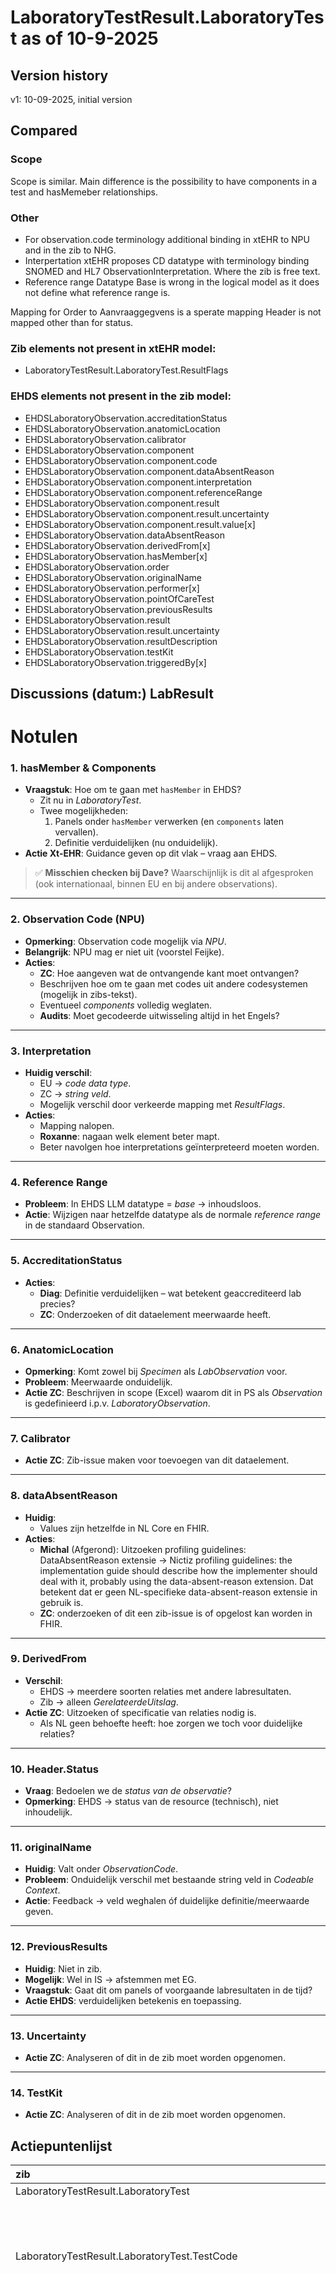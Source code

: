 # LaboratoryTestResult.LaboratoryTest as of 10-9-2025

## Version history

v1: 10-09-2025, initial version

## Compared
### Scope
Scope is similar. Main difference is the possibility to have components in a test and hasMemeber relationships. 

### Other
- For observation.code terminology additional binding in xtEHR to NPU and in the zib to NHG.
- Interpertation  xtEHR proposes CD datatype with terminology binding SNOMED and  HL7 ObservationInterpretation. Where the zib is free text. 
- Reference range Datatype Base is wrong in the logical model as it does not define what reference range is.  
 
Mapping for Order to Aanvraaggegvens is a sperate mapping
Header is not mapped other than for status. 

### Zib elements not present in xtEHR model:
- LaboratoryTestResult.LaboratoryTest.ResultFlags

### EHDS elements not present in the zib model:

- EHDSLaboratoryObservation.accreditationStatus
- EHDSLaboratoryObservation.anatomicLocation  
- EHDSLaboratoryObservation.calibrator
- EHDSLaboratoryObservation.component
- EHDSLaboratoryObservation.component.code
- EHDSLaboratoryObservation.component.dataAbsentReason
- EHDSLaboratoryObservation.component.interpretation
- EHDSLaboratoryObservation.component.referenceRange
- EHDSLaboratoryObservation.component.result
- EHDSLaboratoryObservation.component.result.uncertainty
- EHDSLaboratoryObservation.component.result.value[x]
- EHDSLaboratoryObservation.dataAbsentReason
- EHDSLaboratoryObservation.derivedFrom[x]
- EHDSLaboratoryObservation.hasMember[x]
- EHDSLaboratoryObservation.order
- EHDSLaboratoryObservation.originalName
- EHDSLaboratoryObservation.performer[x]
- EHDSLaboratoryObservation.pointOfCareTest
- EHDSLaboratoryObservation.previousResults
- EHDSLaboratoryObservation.result
- EHDSLaboratoryObservation.result.uncertainty
- EHDSLaboratoryObservation.resultDescription
- EHDSLaboratoryObservation.testKit
- EHDSLaboratoryObservation.triggeredBy[x]

## Discussions (datum:) LabResult
# Notulen  

### 1. hasMember & Components
- **Vraagstuk**: Hoe om te gaan met `hasMember` in EHDS?  
  - Zit nu in *LaboratoryTest*.  
  - Twee mogelijkheden:
    1. Panels onder `hasMember` verwerken (en `components` laten vervallen).  
    2. Definitie verduidelijken (nu onduidelijk).  
- **Actie Xt-EHR**: Guidance geven op dit vlak – vraag aan EHDS.

> ✅ **Misschien checken bij Dave?** Waarschijnlijk is dit al afgesproken (ook internationaal, binnen EU en bij andere observations).

---

### 2. Observation Code (NPU)
- **Opmerking**: Observation code mogelijk via *NPU*.  
- **Belangrijk**: NPU mag er niet uit (voorstel Feijke).  
- **Acties**:
  - **ZC**: Hoe aangeven wat de ontvangende kant moet ontvangen?  
  - Beschrijven hoe om te gaan met codes uit andere codesystemen (mogelijk in zibs-tekst).  
  - Eventueel *components* volledig weglaten.  
  - **Audits**: Moet gecodeerde uitwisseling altijd in het Engels?

---

### 3. Interpretation
- **Huidig verschil**:  
  - EU → *code data type*.  
  - ZC → *string veld*.  
  - Mogelijk verschil door verkeerde mapping met *ResultFlags*.  
- **Acties**:  
  - Mapping nalopen.  
  - **Roxanne**: nagaan welk element beter mapt.  
  - Beter navolgen hoe interpretations geïnterpreteerd moeten worden.

---

### 4. Reference Range
- **Probleem**: In EHDS LLM datatype = *base* → inhoudsloos.  
- **Actie**: Wijzigen naar hetzelfde datatype als de normale *reference range* in de standaard Observation.

---

### 5. AccreditationStatus
- **Acties**:  
  - **Diag**: Definitie verduidelijken – wat betekent geaccrediteerd lab precies?  
  - **ZC**: Onderzoeken of dit dataelement meerwaarde heeft.

---

### 6. AnatomicLocation
- **Opmerking**: Komt zowel bij *Specimen* als *LabObservation* voor.  
- **Probleem**: Meerwaarde onduidelijk.  
- **Actie ZC**: Beschrijven in scope (Excel) waarom dit in PS als *Observation* is gedefinieerd i.p.v. *LaboratoryObservation*.

---

### 7. Calibrator
- **Actie ZC**: Zib-issue maken voor toevoegen van dit dataelement.

---

### 8. dataAbsentReason
- **Huidig**:  
  - Values zijn hetzelfde in NL Core en FHIR.  
- **Acties**:  
  - **Michal** (Afgerond): Uitzoeken profiling guidelines: 
  DataAbsentReason extensie -> Nictiz profiling guidelines: the implementation guide should describe how the implementer should deal with it, probably using the data-absent-reason extension. Dat betekent dat er geen NL-specifieke data-absent-reason extensie in gebruik is.
  - **ZC**: onderzoeken of dit een zib-issue is of opgelost kan worden in FHIR.

---

### 9. DerivedFrom
- **Verschil**:  
  - EHDS → meerdere soorten relaties met andere labresultaten.  
  - Zib → alleen *GerelateerdeUitslag*.  
- **Actie ZC**: Uitzoeken of specificatie van relaties nodig is.  
  - Als NL geen behoefte heeft: hoe zorgen we toch voor duidelijke relaties?

---

### 10. Header.Status
- **Vraag**: Bedoelen we de *status van de observatie*?  
- **Opmerking**: EHDS → status van de resource (technisch), niet inhoudelijk.

---

### 11. originalName
- **Huidig**: Valt onder *ObservationCode*.  
- **Probleem**: Onduidelijk verschil met bestaande string veld in *Codeable Context*.  
- **Actie**: Feedback → veld weghalen óf duidelijke definitie/meerwaarde geven.

---

### 12. PreviousResults
- **Huidig**: Niet in zib.  
- **Mogelijk**: Wel in IS → afstemmen met EG.  
- **Vraagstuk**: Gaat dit om panels of voorgaande labresultaten in de tijd?  
- **Actie EHDS**: verduidelijken betekenis en toepassing.

---

### 13. Uncertainty
- **Actie ZC**: Analyseren of dit in de zib moet worden opgenomen.

---

### 14. TestKit
- **Actie ZC**: Analyseren of dit in de zib moet worden opgenomen.


## Actiepuntenlijst

| zib                                                               | xtehr                                                  | type_zib   | type_xtehr                | card._zib   | card._xtehr   |
|:------------------------------------------------------------------|:-------------------------------------------------------|:-----------|:--------------------------|:------------|:--------------|
| LaboratoryTestResult.LaboratoryTest                               | EHDSLaboratoryObservation                              |            |                           | 0..*        | 0..*          |
|                                                                   | EHDSLaboratoryObservation.accreditationStatus          |            | boolean                   |             | 0..1          |
|                                                                   | EHDSLaboratoryObservation.anatomicLocation             |            | EHDSBodyStructure         |             | 0..1          |
|                                                                   | EHDSLaboratoryObservation.calibrator                   |            | Identifier                |             | 0..1          |
| LaboratoryTestResult.LaboratoryTest.TestCode                      | EHDSLaboratoryObservation.code                         | CD         | CodeableConcept           | 1           | 1..1          |
|                                                                   | EHDSLaboratoryObservation.component                    |            | Base                      |             | 0..*          |
|                                                                   | EHDSLaboratoryObservation.component.code               |            | CodeableConcept           |             | 1..1          |
|                                                                   | EHDSLaboratoryObservation.component.dataAbsentReason   |            | CodeableConcept           |             | 0..1          |
|                                                                   | EHDSLaboratoryObservation.component.interpretation     |            | CodeableConcept           |             | 0..*          |
|                                                                   | EHDSLaboratoryObservation.component.referenceRange     |            | Base                      |             | 0..*          |
|                                                                   | EHDSLaboratoryObservation.component.result             |            | Base                      |             | 0..1          |
|                                                                   | EHDSLaboratoryObservation.component.result.uncertainty |            | Base                      |             | 0..1          |
|                                                                   | EHDSLaboratoryObservation.component.result.value[x]    |            | string                    |             | 1..1          |
|                                                                   | EHDSLaboratoryObservation.dataAbsentReason             |            | CodeableConcept           |             | 0..1          |
|                                                                   | EHDSLaboratoryObservation.derivedFrom[x]               |            | EHDSObservation           |             | 0..*          |
|                                                                   | EHDSLaboratoryObservation.hasMember[x]                 |            | EHDSLaboratoryObservation |             | 0..*          |
|                                                                   | EHDSLaboratoryObservation.header                       |            | Base                      |             | 1..1          |
|                                                                   | EHDSLaboratoryObservation.header.authorship            |            | Base                      |             | 1..*          |
|                                                                   | EHDSLaboratoryObservation.header.authorship.author[x]  |            | EHDSHealthProfessional    |             | 1..1          |
|                                                                   | EHDSLaboratoryObservation.header.authorship.datetime   |            | dateTime                  |             | 1..1          |
|                                                                   | EHDSLaboratoryObservation.header.directSubject[x]      |            | EHDSPatient               |             | 0..1          |
|                                                                   | EHDSLaboratoryObservation.header.identifier            |            | Identifier                |             | 0..*          |
|                                                                   | EHDSLaboratoryObservation.header.language              |            | CodeableConcept           |             | 0..1          |
|                                                                   | EHDSLaboratoryObservation.header.lastUpdate            |            | dateTime                  |             | 0..1          |
| LaboratoryTestResult.LaboratoryTest.TestResultStatus              | EHDSLaboratoryObservation.header.status                | CD         | CodeableConcept           | 0..1        | 1..1          |
|                                                                   | EHDSLaboratoryObservation.header.statusReason[x]       |            | CodeableConcept           |             | 0..1          |
|                                                                   | EHDSLaboratoryObservation.header.subject               |            | EHDSPatient               |             | 1..1          |
|                                                                   | EHDSLaboratoryObservation.header.version               |            | string                    |             | 0..1          |
| LaboratoryTestResult.LaboratoryTest.ResultInterpretation          | EHDSLaboratoryObservation.interpretation               | ST         | CodeableConcept           | 0..1        | 0..*          |
| LaboratoryTestResult.LaboratoryTest.TestMethod                    | EHDSLaboratoryObservation.method                       | CD         | CodeableConcept           | 0..1        | 0..1          |
| LaboratoryTestResult.LaboratoryTest.TestDateTime                  | EHDSLaboratoryObservation.observationDate[x]           | TS         | dateTime                  | 0..1        | 1..1          |
|                                                                   | EHDSLaboratoryObservation.order                        |            | EHDSServiceRequest        |             | 0..1          |
|                                                                   | EHDSLaboratoryObservation.originalName                 |            | string                    |             | 0..1          |
| LaboratoryTestResult.LaboratoryTest.Performer::HealthcareProvider | EHDSLaboratoryObservation.performer[x]                 |            | EHDSHealthProfessional    |             | 0..1          |
|                                                                   | EHDSLaboratoryObservation.pointOfCareTest              |            | boolean                   |             | 0..1          |
|                                                                   | EHDSLaboratoryObservation.presentedForm                |            | EHDSAttachment            |             | 0..*          |
|                                                                   | EHDSLaboratoryObservation.previousResults              |            | EHDSLaboratoryObservation |             | 0..*          |
| LaboratoryTestResult.LaboratoryTest.ReferenceRangeUpperLimit      | EHDSLaboratoryObservation.referenceRange               | ANY        | Base                      | 0..1        | 0..*          |
|                                                                   | EHDSLaboratoryObservation.result                       |            | Base                      |             | 0..1          |
|                                                                   | EHDSLaboratoryObservation.result.uncertainty           |            | Base                      |             | 0..1          |
| LaboratoryTestResult.LaboratoryTest.TestResult                    | EHDSLaboratoryObservation.result.value[x]              | ANY        | string                    | 0..1        | 1..1          |
|                                                                   | EHDSLaboratoryObservation.resultDescription            |            | string                    |             | 0..1          |
|                                                                   | EHDSLaboratoryObservation.testKit                      |            | EHDSDevice                |             | 0..1          |
|                                                                   | EHDSLaboratoryObservation.triggeredBy[x]               |            | EHDSLaboratoryObservation |             | 0..*          |
| LaboratoryTestResult.LaboratoryTest.ReferenceRangeLowerLimit      |                                                        | ANY        |                           | 0..1        |               |
| LaboratoryTestResult.LaboratoryTest.ResultFlags                   |                                                        | CD         |                           | 0..1        |               |



## EHDSLaboratoryObservation

### Table

| attribute | value |
|---|---|
| xtehr | EHDSLaboratoryObservation |
| zib | LaboratoryTestResult.LaboratoryTest |
| alias_zib | NL: LaboratoriumTest |
| card._xtehr | 0..* |
| card._zib | 0..* |
| definition_xtehr | EHDS refined base model for Observation performed by laboratory |
| definition_zib | Container of the LaboratoryTest concept. This container contains all data elements of the LaboratoryTest concept. |
| id_xtehr | EHDSLaboratoryObservation |
| id_zib | NL-CM:13.1.3 |
| name_zib | LaboratoryTest |
| path_xtehr | EHDSLaboratoryObservation |
| path_zib | LaboratoryTestResult.LaboratoryTest |
| short_xtehr | Laboratory observation model |
| stereotype_zib | container |

### Comments



## EHDSLaboratoryObservation.accreditationStatus

### Table

| attribute | value |
|---|---|
| xtehr | EHDSLaboratoryObservation.accreditationStatus |
| zib |  |
| card._xtehr | 0..1 |
| definition_xtehr | Accreditation status of the laboratory for the observation. |
| id_xtehr | EHDSLaboratoryObservation.accreditationStatus |
| path_xtehr | EHDSLaboratoryObservation.accreditationStatus |
| short_xtehr | Accreditation status of the laboratory for the observation. |
| type_xtehr | boolean |

### Comments



## EHDSLaboratoryObservation.anatomicLocation

### Table

| attribute | value |
|---|---|
| xtehr | EHDSLaboratoryObservation.anatomicLocation |
| zib |  |
| card._xtehr | 0..1 |
| definition_xtehr | Anatomic location and laterality where the observation was performed. |
| id_xtehr | EHDSLaboratoryObservation.anatomicLocation |
| path_xtehr | EHDSLaboratoryObservation.anatomicLocation |
| short_xtehr | Anatomic location and laterality where the observation was performed. |
| type_xtehr | EHDSBodyStructure |

### Comments



## EHDSLaboratoryObservation.calibrator

### Table

| attribute | value |
|---|---|
| xtehr | EHDSLaboratoryObservation.calibrator |
| zib |  |
| card._xtehr | 0..1 |
| definition_xtehr | Information about which end-user calibrator the laboratory used for the measurement to indicate the metrological traceability chain.� |
| id_xtehr | EHDSLaboratoryObservation.calibrator |
| path_xtehr | EHDSLaboratoryObservation.calibrator |
| short_xtehr | Information about which end-user calibrator the laboratory used for the measurement to indicate the metrological traceability chain.� |
| type_xtehr | Identifier |

### Comments



## EHDSLaboratoryObservation.code

### Table

| attribute | value |
|---|---|
| xtehr | EHDSLaboratoryObservation.code |
| zib | LaboratoryTestResult.LaboratoryTest.TestCode |
| alias_zib | NL: TestCode |
| binding_xtehr | {'strength': 'preferred', 'description': 'LOINC, NPU'} |
| card._xtehr | 1..1 |
| card._zib | 1 |
| definition_xtehr | Code representing the observation using the agreed code systems. |
| definition_zib | The name and code of the executed test. |
| id_xtehr | EHDSLaboratoryObservation.code |
| id_zib | NL-CM:13.1.8 |
| name_zib | TestCode |
| path_xtehr | EHDSLaboratoryObservation.code |
| path_zib | LaboratoryTestResult.LaboratoryTest.TestCode |
| short_xtehr | Observation code |
| stereotype_zib | data |
| type_xtehr | CodeableConcept |
| type_zib | CD |

### Comments
- Scope and cardinality match, terminology additional binding to NPU and in the zib to NHG.



## EHDSLaboratoryObservation.component

### Table

| attribute | value |
|---|---|
| xtehr | EHDSLaboratoryObservation.component |
| zib |  |
| card._xtehr | 0..* |
| definition_xtehr | Component in case the observation consists of multiple sub-observations (e.g. blood pressure). |
| id_xtehr | EHDSLaboratoryObservation.component |
| path_xtehr | EHDSLaboratoryObservation.component |
| short_xtehr | Component in case the observation consists of multiple sub-observations (e.g. blood pressure). |
| type_xtehr | Base |

### Comments



## EHDSLaboratoryObservation.component.code

### Table

| attribute | value |
|---|---|
| xtehr | EHDSLaboratoryObservation.component.code |
| zib |  |
| binding_xtehr | {'strength': 'preferred', 'description': 'LOINC, NPU, SNOMED CT'} |
| card._xtehr | 1..1 |
| definition_xtehr | Code representing the observation using the agreed code systems. |
| id_xtehr | EHDSLaboratoryObservation.component.code |
| path_xtehr | EHDSLaboratoryObservation.component.code |
| short_xtehr | Code representing the observation using the agreed code systems. |
| type_xtehr | CodeableConcept |

### Comments



## EHDSLaboratoryObservation.component.dataAbsentReason

### Table

| attribute | value |
|---|---|
| xtehr | EHDSLaboratoryObservation.component.dataAbsentReason |
| zib |  |
| binding_xtehr | {'strength': 'preferred', 'description': 'HL7 Data absent reason'} |
| card._xtehr | 0..1 |
| definition_xtehr | Provides a reason why the expected value in the element Observation.value[x] is missing. |
| id_xtehr | EHDSLaboratoryObservation.component.dataAbsentReason |
| path_xtehr | EHDSLaboratoryObservation.component.dataAbsentReason |
| short_xtehr | Provides a reason why the expected value in the element Observation.value[x] is missing. |
| type_xtehr | CodeableConcept |

### Comments



## EHDSLaboratoryObservation.component.interpretation

### Table

| attribute | value |
|---|---|
| xtehr | EHDSLaboratoryObservation.component.interpretation |
| zib |  |
| binding_xtehr | {'strength': 'preferred', 'description': 'SNOMED CT, HL7 ObservationInterpretation'} |
| card._xtehr | 0..* |
| definition_xtehr | Information about reference intervals and result interpretation. |
| id_xtehr | EHDSLaboratoryObservation.component.interpretation |
| path_xtehr | EHDSLaboratoryObservation.component.interpretation |
| short_xtehr | Information about reference intervals and result interpretation. |
| type_xtehr | CodeableConcept |

### Comments



## EHDSLaboratoryObservation.component.referenceRange

### Table

| attribute | value |
|---|---|
| xtehr | EHDSLaboratoryObservation.component.referenceRange |
| zib |  |
| card._xtehr | 0..* |
| definition_xtehr | Reference range, multiple reference ranges of different types culd by provided. Provides guide for interpretation of result. |
| id_xtehr | EHDSLaboratoryObservation.component.referenceRange |
| path_xtehr | EHDSLaboratoryObservation.component.referenceRange |
| short_xtehr | Reference range, multiple reference ranges of different types culd by provided. Provides guide for interpretation of result. |
| type_xtehr | Base |

### Comments



## EHDSLaboratoryObservation.component.result

### Table

| attribute | value |
|---|---|
| xtehr | EHDSLaboratoryObservation.component.result |
| zib |  |
| card._xtehr | 0..1 |
| definition_xtehr | Result of the observation including text, numeric and coded results of the measurement and measurement uncertainty. Content of the observation result will vary according to the type of the observation. |
| id_xtehr | EHDSLaboratoryObservation.component.result |
| path_xtehr | EHDSLaboratoryObservation.component.result |
| short_xtehr | Result of the observation including text, numeric and coded results of the measurement and measurement uncertainty. Content of the observation result will vary according to the type of the observation. |
| type_xtehr | Base |

### Comments



## EHDSLaboratoryObservation.component.result.uncertainty

### Table

| attribute | value |
|---|---|
| xtehr | EHDSLaboratoryObservation.component.result.uncertainty |
| zib |  |
| card._xtehr | 0..1 |
| definition_xtehr | Measurement uncertainty type and interval if needed. |
| id_xtehr | EHDSLaboratoryObservation.component.result.uncertainty |
| path_xtehr | EHDSLaboratoryObservation.component.result.uncertainty |
| short_xtehr | Measurement uncertainty type and interval if needed. |
| type_xtehr | Base |

### Comments



## EHDSLaboratoryObservation.component.result.value[x]

### Table

| attribute | value |
|---|---|
| xtehr | EHDSLaboratoryObservation.component.result.value[x] |
| zib |  |
| card._xtehr | 1..1 |
| definition_xtehr | Observation result value according to the type of observation |
| id_xtehr | EHDSLaboratoryObservation.component.result.value[x] |
| path_xtehr | EHDSLaboratoryObservation.component.result.value[x] |
| short_xtehr | Observation result value according to the type of observation |
| type_xtehr | string |

### Comments



## EHDSLaboratoryObservation.dataAbsentReason

### Table

| attribute | value |
|---|---|
| xtehr | EHDSLaboratoryObservation.dataAbsentReason |
| zib |  |
| binding_xtehr | {'strength': 'preferred', 'description': 'HL7 Data absent reason'} |
| card._xtehr | 0..1 |
| definition_xtehr | Provides a reason why the expected value in the element Observation.value[x] is missing. |
| id_xtehr | EHDSLaboratoryObservation.dataAbsentReason |
| path_xtehr | EHDSLaboratoryObservation.dataAbsentReason |
| short_xtehr | Provides a reason why the expected value in the element Observation.value[x] is missing. |
| type_xtehr | CodeableConcept |

### Comments



## EHDSLaboratoryObservation.derivedFrom[x]

### Table

| attribute | value |
|---|---|
| xtehr | EHDSLaboratoryObservation.derivedFrom[x] |
| zib |  |
| card._xtehr | 0..* |
| definition_xtehr | Reference to the related resource from which the observation has been made. For example, a calculated anion gap or a fetal measurement based on an ultrasound image. |
| id_xtehr | EHDSLaboratoryObservation.derivedFrom[x] |
| path_xtehr | EHDSLaboratoryObservation.derivedFrom[x] |
| short_xtehr | Reference to the related resource from which the observation has been made. For example, a calculated anion gap or a fetal measurement based on an ultrasound image. |
| type_xtehr | EHDSObservation |

### Comments



## EHDSLaboratoryObservation.hasMember[x]

### Table

| attribute | value |
|---|---|
| xtehr | EHDSLaboratoryObservation.hasMember[x] |
| zib |  |
| card._xtehr | 0..* |
| definition_xtehr | This observation is a group observation (e.g. a battery, a panel of tests, a set of vital sign measurements) that includes the target as a member of the group. |
| id_xtehr | EHDSLaboratoryObservation.hasMember[x] |
| path_xtehr | EHDSLaboratoryObservation.hasMember[x] |
| short_xtehr | This observation is a group observation (e.g. a battery, a panel of tests, a set of vital sign measurements) that includes the target as a member of the group. |
| type_xtehr | EHDSLaboratoryObservation |

### Comments



## EHDSLaboratoryObservation.header

### Table

| attribute | value |
|---|---|
| xtehr | EHDSLaboratoryObservation.header |
| zib |  |
| card._xtehr | 1..1 |
| definition_xtehr | Common header for all patient-related data |
| id_xtehr | EHDSLaboratoryObservation.header |
| path_xtehr | EHDSLaboratoryObservation.header |
| short_xtehr | Common header for all patient-related data |
| type_xtehr | Base |

### Comments



## EHDSLaboratoryObservation.header.authorship

### Table

| attribute | value |
|---|---|
| xtehr | EHDSLaboratoryObservation.header.authorship |
| zib |  |
| card._xtehr | 1..* |
| definition_xtehr | Resource authoring details |
| id_xtehr | EHDSLaboratoryObservation.header.authorship |
| path_xtehr | EHDSLaboratoryObservation.header.authorship |
| short_xtehr | Authorship |
| type_xtehr | Base |

### Comments



## EHDSLaboratoryObservation.header.authorship.author[x]

### Table

| attribute | value |
|---|---|
| xtehr | EHDSLaboratoryObservation.header.authorship.author[x] |
| zib |  |
| card._xtehr | 1..1 |
| definition_xtehr | Author(s) by whom the resource was/were authored. Multiple authors could be provided. |
| id_xtehr | EHDSLaboratoryObservation.header.authorship.author[x] |
| path_xtehr | EHDSLaboratoryObservation.header.authorship.author[x] |
| short_xtehr | Author |
| type_xtehr | EHDSHealthProfessional |

### Comments



## EHDSLaboratoryObservation.header.authorship.datetime

### Table

| attribute | value |
|---|---|
| xtehr | EHDSLaboratoryObservation.header.authorship.datetime |
| zib |  |
| card._xtehr | 1..1 |
| definition_xtehr | Date and time of the issuing the document/resource by its author. |
| id_xtehr | EHDSLaboratoryObservation.header.authorship.datetime |
| path_xtehr | EHDSLaboratoryObservation.header.authorship.datetime |
| short_xtehr | Date and time of authoring/issuing |
| type_xtehr | dateTime |

### Comments



## EHDSLaboratoryObservation.header.directSubject[x]

### Table

| attribute | value |
|---|---|
| xtehr | EHDSLaboratoryObservation.header.directSubject[x] |
| zib |  |
| card._xtehr | 0..1 |
| definition_xtehr | The direct subject of the observation if different from the patient (subject of care), e.g. an observation of an implanted device |
| id_xtehr | EHDSLaboratoryObservation.header.directSubject[x] |
| path_xtehr | EHDSLaboratoryObservation.header.directSubject[x] |
| short_xtehr | The direct subject of the observation if different from the patient (subject of care), e.g. an observation of an implanted device |
| type_xtehr | EHDSPatient |

### Comments



## EHDSLaboratoryObservation.header.identifier

### Table

| attribute | value |
|---|---|
| xtehr | EHDSLaboratoryObservation.header.identifier |
| zib |  |
| card._xtehr | 0..* |
| definition_xtehr | Business identifier for the object |
| id_xtehr | EHDSLaboratoryObservation.header.identifier |
| path_xtehr | EHDSLaboratoryObservation.header.identifier |
| short_xtehr | Business identifier for the object |
| type_xtehr | Identifier |

### Comments



## EHDSLaboratoryObservation.header.language

### Table

| attribute | value |
|---|---|
| xtehr | EHDSLaboratoryObservation.header.language |
| zib |  |
| binding_xtehr | {'strength': 'preferred', 'description': 'BCP 47'} |
| card._xtehr | 0..1 |
| definition_xtehr | Language in which the resource is written. Language is expressed by the IETF language tag. |
| id_xtehr | EHDSLaboratoryObservation.header.language |
| path_xtehr | EHDSLaboratoryObservation.header.language |
| short_xtehr | Language |
| type_xtehr | CodeableConcept |

### Comments



## EHDSLaboratoryObservation.header.lastUpdate

### Table

| attribute | value |
|---|---|
| xtehr | EHDSLaboratoryObservation.header.lastUpdate |
| zib |  |
| card._xtehr | 0..1 |
| definition_xtehr | Date and time of the last update to the document/information |
| id_xtehr | EHDSLaboratoryObservation.header.lastUpdate |
| path_xtehr | EHDSLaboratoryObservation.header.lastUpdate |
| short_xtehr | Date and time of the last update to the resource |
| type_xtehr | dateTime |

### Comments



## EHDSLaboratoryObservation.header.status

### Table

| attribute | value |
|---|---|
| xtehr | EHDSLaboratoryObservation.header.status |
| zib | LaboratoryTestResult.LaboratoryTest.TestResultStatus |
| alias_zib | NL: TestUitslagStatus |
| binding_xtehr | {'strength': 'preferred', 'description': 'HL7 Observation status'} |
| card._xtehr | 1..1 |
| card._zib | 0..1 |
| definition_xtehr | Status of the resource |
| definition_zib | The status of the test result of this test. If the laboratory test is a panel/cluster, the overall status is given in the status of the panel/cluster. |
| definitioncode_zib | LOINC: 92236-9 Lab observation result status |
| id_xtehr | EHDSLaboratoryObservation.header.status |
| id_zib | NL-CM:13.1.31 |
| name_zib | TestResultStatus |
| path_xtehr | EHDSLaboratoryObservation.header.status |
| path_zib | LaboratoryTestResult.LaboratoryTest.TestResultStatus |
| short_xtehr | Status of the resource |
| stereotype_zib | data |
| type_xtehr | CodeableConcept |
| type_zib | CD |

### Comments
This seems to match based on the terminology binding? 


## EHDSLaboratoryObservation.header.statusReason[x]

### Table

| attribute | value |
|---|---|
| xtehr | EHDSLaboratoryObservation.header.statusReason[x] |
| zib |  |
| card._xtehr | 0..1 |
| definition_xtehr | Reason for the current status of the resource. |
| id_xtehr | EHDSLaboratoryObservation.header.statusReason[x] |
| path_xtehr | EHDSLaboratoryObservation.header.statusReason[x] |
| short_xtehr | Reason for the current status of the resource. |
| type_xtehr | CodeableConcept |

### Comments



## EHDSLaboratoryObservation.header.subject

### Table

| attribute | value |
|---|---|
| xtehr | EHDSLaboratoryObservation.header.subject |
| zib |  |
| card._xtehr | 1..1 |
| definition_xtehr | Patient/subject information |
| id_xtehr | EHDSLaboratoryObservation.header.subject |
| path_xtehr | EHDSLaboratoryObservation.header.subject |
| short_xtehr | Patient who is receiving health care. This patient might be different from the direct subject of the observation. |
| type_xtehr | EHDSPatient |

### Comments



## EHDSLaboratoryObservation.header.version

### Table

| attribute | value |
|---|---|
| xtehr | EHDSLaboratoryObservation.header.version |
| zib |  |
| card._xtehr | 0..1 |
| definition_xtehr | Business version of the resource. |
| id_xtehr | EHDSLaboratoryObservation.header.version |
| path_xtehr | EHDSLaboratoryObservation.header.version |
| short_xtehr | Version |
| type_xtehr | string |

### Comments



## EHDSLaboratoryObservation.interpretation

### Table

| attribute | value |
|---|---|
| xtehr | EHDSLaboratoryObservation.interpretation |
| zib | LaboratoryTestResult.LaboratoryTest.ResultInterpretation |
| alias_zib | NL: UitslagInterpretatie |
| binding_xtehr | {'strength': 'preferred', 'description': 'SNOMED CT, HL7 ObservationInterpretation'} |
| card._xtehr | 0..* |
| card._zib | 0..1 |
| definition_xtehr | Information about reference intervals and result interpretation. |
| definition_zib | Comment of the laboratory specialist regarding the interpretation of the results |
| definitioncode_zib | SNOMED CT: 441742003 Evaluation finding |
| id_xtehr | EHDSLaboratoryObservation.interpretation |
| id_zib | NL-CM:13.1.32 |
| name_zib | ResultInterpretation |
| path_xtehr | EHDSLaboratoryObservation.interpretation |
| path_zib | LaboratoryTestResult.LaboratoryTest.ResultInterpretation |
| short_xtehr | Information about reference intervals and result interpretation. |
| stereotype_zib | data |
| type_xtehr | CodeableConcept |
| type_zib | ST |

### Comments
Scope match, Cardinality and datatype mismatch. xtEHR proposes CD with terminology binding SNOMED and  HL7 ObservationInterpretation. 


## EHDSLaboratoryObservation.method

### Table

| attribute | value |
|---|---|
| xtehr | EHDSLaboratoryObservation.method |
| zib | LaboratoryTestResult.LaboratoryTest.TestMethod |
| alias_zib | NL: Testmethode |
| binding_xtehr | {'strength': 'preferred', 'description': 'SNOMED CT'} |
| card._xtehr | 0..1 |
| card._zib | 0..1 |
| definition_xtehr | Observation method (measurement principle) to obtain the result. |
| definition_zib | The test method used to obtain the result. |
| definitioncode_zib | SNOMED CT: 246501002 Technique |
| id_xtehr | EHDSLaboratoryObservation.method |
| id_zib | NL-CM:13.1.9 |
| name_zib | TestMethod |
| path_xtehr | EHDSLaboratoryObservation.method |
| path_zib | LaboratoryTestResult.LaboratoryTest.TestMethod |
| short_xtehr | Observation method |
| stereotype_zib | data |
| type_xtehr | CodeableConcept |
| type_zib | CD |

### Comments
Match. 


## EHDSLaboratoryObservation.observationDate[x]

### Table

| attribute | value |
|---|---|
| xtehr | EHDSLaboratoryObservation.observationDate[x] |
| zib | LaboratoryTestResult.LaboratoryTest.TestDateTime |
| alias_zib | NL: TestDatumTijd |
| card._xtehr | 1..1 |
| card._zib | 0..1 |
| definition_xtehr | Clinically relevant time or time period for the observation |
| definition_zib | The date and if possible the time at which the test was carried out. |
| id_xtehr | EHDSLaboratoryObservation.observationDate[x] |
| id_zib | NL-CM:13.1.13 |
| name_zib | TestDateTime |
| path_xtehr | EHDSLaboratoryObservation.observationDate[x] |
| path_zib | LaboratoryTestResult.LaboratoryTest.TestDateTime |
| short_xtehr | Clinically relevant time or time period for the observation |
| stereotype_zib | data |
| type_xtehr | dateTime |
| type_zib | TS |

### Comments
Scope definition is not exactly the same but intend seems equal. Cardinality and datatype match. 


## EHDSLaboratoryObservation.order

### Table

| attribute | value |
|---|---|
| xtehr | EHDSLaboratoryObservation.order |
| zib |  |
| card._xtehr | 0..1 |
| definition_xtehr | Identifies order and order placer this observation belongs to |
| id_xtehr | EHDSLaboratoryObservation.order |
| path_xtehr | EHDSLaboratoryObservation.order |
| short_xtehr | Identifies order and order placer this observation belongs to |
| type_xtehr | EHDSServiceRequest |

### Comments
Could be matched to Zib Aanvraaggegevens. 


## EHDSLaboratoryObservation.originalName

### Table

| attribute | value |
|---|---|
| xtehr | EHDSLaboratoryObservation.originalName |
| zib |  |
| card._xtehr | 0..1 |
| definition_xtehr | Original (conventional) name of the observation |
| id_xtehr | EHDSLaboratoryObservation.originalName |
| path_xtehr | EHDSLaboratoryObservation.originalName |
| short_xtehr | Original (conventional) name of the observation |
| type_xtehr | string |

### Comments



## EHDSLaboratoryObservation.performer[x]

### Table

| attribute | value |
|---|---|
| xtehr | EHDSLaboratoryObservation.performer[x] |
| zib | LaboratoryTestResult.LaboratoryTest.Performer::HealthcareProvider |
| card._xtehr | 0..1 |
| definition_xtehr | Performer of the observation. Some test could be performed by the patient himself or by a care giver. Those are in the scope of this deliverable under specified conditions. |
| id_xtehr | EHDSLaboratoryObservation.performer[x] |
| path_xtehr | EHDSLaboratoryObservation.performer[x] |
| short_xtehr | Performer of the observation. Some test could be performed by the patient himself or by a care giver. Those are in the scope of this deliverable under specified conditions. |
| type_xtehr | EHDSHealthProfessional |

### Comments
Match.


## EHDSLaboratoryObservation.pointOfCareTest

### Table

| attribute | value |
|---|---|
| xtehr | EHDSLaboratoryObservation.pointOfCareTest |
| zib |  |
| card._xtehr | 0..1 |
| definition_xtehr | Indicates if the observation is a point-of-care test (POCT), i.e. an examination performed near or at the site of a patient. |
| id_xtehr | EHDSLaboratoryObservation.pointOfCareTest |
| path_xtehr | EHDSLaboratoryObservation.pointOfCareTest |
| short_xtehr | Examination performed near or at the site of a patient. |
| type_xtehr | boolean |

### Comments



## EHDSLaboratoryObservation.presentedForm

### Table

| attribute | value |
|---|---|
| xtehr | EHDSLaboratoryObservation.presentedForm |
| zib |  |
| card._xtehr | 0..* |
| definition_xtehr | A narrative easy-to-read representation of the full data set, e.g. PDF-version of a document |
| id_xtehr | EHDSLaboratoryObservation.presentedForm |
| path_xtehr | EHDSLaboratoryObservation.presentedForm |
| short_xtehr | A narrative easy-to-read representation of the full data set, e.g. PDF-version of a document |
| type_xtehr | EHDSAttachment |

### Comments



## EHDSLaboratoryObservation.previousResults

### Table

| attribute | value |
|---|---|
| xtehr | EHDSLaboratoryObservation.previousResults |
| zib |  |
| card._xtehr | 0..* |
| definition_xtehr | Previous results of the same observation |
| id_xtehr | EHDSLaboratoryObservation.previousResults |
| path_xtehr | EHDSLaboratoryObservation.previousResults |
| short_xtehr | Previous results of the same observation |
| type_xtehr | EHDSLaboratoryObservation |

### Comments



## EHDSLaboratoryObservation.referenceRange

### Table

| attribute | value |
|---|---|
| xtehr | EHDSLaboratoryObservation.referenceRange |
| zib | LaboratoryTestResult.LaboratoryTest.ReferenceRangeUpperLimit |
| alias_zib | NL: ReferentieBovengrens |
| card._xtehr | 0..* |
| card._zib | 0..1 |
| definition_xtehr | Reference range, multiple reference ranges of different types culd by provided. Provides guide for interpretation of result. |
| definition_zib | The upper reference limit for the patient of the value measured in the test. |
| id_xtehr | EHDSLaboratoryObservation.referenceRange |
| id_zib | NL-CM:13.1.11 |
| name_zib | ReferenceRangeUpperLimit |
| path_xtehr | EHDSLaboratoryObservation.referenceRange |
| path_zib | LaboratoryTestResult.LaboratoryTest.ReferenceRangeUpperLimit |
| short_xtehr | Reference range, multiple reference ranges of different types culd by provided. Provides guide for interpretation of result. |
| stereotype_zib | data |
| type_xtehr | Base |
| type_zib | ANY |

### Comments
Match, but zib has 2 seperate values for Upper and Lower limit. Datatype Base is wrong in the logical model as it does not define what referencerange is.  


## EHDSLaboratoryObservation.result

### Table

| attribute | value |
|---|---|
| xtehr | EHDSLaboratoryObservation.result |
| zib |  |
| card._xtehr | 0..1 |
| definition_xtehr | Result of the observation including text, numeric and coded results of the measurement and measurement uncertainty. Content of the observation result will vary according to the type of the observation. |
| id_xtehr | EHDSLaboratoryObservation.result |
| path_xtehr | EHDSLaboratoryObservation.result |
| short_xtehr | Result of the observation including text, numeric and coded results of the measurement and measurement uncertainty. Content of the observation result will vary according to the type of the observation. |
| type_xtehr | Base |

### Comments



## EHDSLaboratoryObservation.result.uncertainty

### Table

| attribute | value |
|---|---|
| xtehr | EHDSLaboratoryObservation.result.uncertainty |
| zib |  |
| card._xtehr | 0..1 |
| definition_xtehr | Measurement uncertainty type and interval if needed. |
| id_xtehr | EHDSLaboratoryObservation.result.uncertainty |
| path_xtehr | EHDSLaboratoryObservation.result.uncertainty |
| short_xtehr | Measurement uncertainty type and interval if needed. |
| type_xtehr | Base |

### Comments



## EHDSLaboratoryObservation.result.value[x]

### Table

| attribute | value |
|---|---|
| xtehr | EHDSLaboratoryObservation.result.value[x] |
| zib | LaboratoryTestResult.LaboratoryTest.TestResult |
| alias_zib | NL: TestUitslag |
| binding_xtehr | {'strength': 'preferred', 'description': 'UCUM for units, SNOMED CT for coded results'} |
| card._xtehr | 1..1 |
| card._zib | 0..1 |
| definition_xtehr | Observation result value according to the type of observation |
| definition_zib | The test result. Depending on the type of test, the result will consist of a value with a unit or a coded value (ordinal or nominal). |
| id_xtehr | EHDSLaboratoryObservation.result.value[x] |
| id_zib | NL-CM:13.1.10 |
| name_zib | TestResult |
| path_xtehr | EHDSLaboratoryObservation.result.value[x] |
| path_zib | LaboratoryTestResult.LaboratoryTest.TestResult |
| short_xtehr | Observation result value according to the type of observation |
| stereotype_zib | data |
| type_xtehr | string |
| type_zib | ANY |

### Comments
Cardinality mismatch but the result.value is in a result cluster and this is 0..1 so result.value can also be omitted. The zib only defines quantities and codeable concepts as possible datatypes, xtEHR adds Range and String (free text). 


## EHDSLaboratoryObservation.resultDescription

### Table

| attribute | value |
|---|---|
| xtehr | EHDSLaboratoryObservation.resultDescription |
| zib |  |
| card._xtehr | 0..1 |
| definition_xtehr | Comments and narrative representation of the observation result and findings. |
| id_xtehr | EHDSLaboratoryObservation.resultDescription |
| path_xtehr | EHDSLaboratoryObservation.resultDescription |
| short_xtehr | Comments and narrative representation of the observation result and findings. |
| type_xtehr | string |

### Comments



## EHDSLaboratoryObservation.testKit

### Table

| attribute | value |
|---|---|
| xtehr | EHDSLaboratoryObservation.testKit |
| zib |  |
| card._xtehr | 0..1 |
| definition_xtehr | Laboratory test kit used during measurement. |
| id_xtehr | EHDSLaboratoryObservation.testKit |
| path_xtehr | EHDSLaboratoryObservation.testKit |
| short_xtehr | Laboratory test kit used during measurement. |
| type_xtehr | EHDSDevice |

### Comments



## EHDSLaboratoryObservation.triggeredBy[x]

### Table

| attribute | value |
|---|---|
| xtehr | EHDSLaboratoryObservation.triggeredBy[x] |
| zib |  |
| card._xtehr | 0..* |
| definition_xtehr | References to the observation(s) that triggered the performance of this observation. |
| id_xtehr | EHDSLaboratoryObservation.triggeredBy[x] |
| path_xtehr | EHDSLaboratoryObservation.triggeredBy[x] |
| short_xtehr | References to the observation(s) that triggered the performance of this observation. |
| type_xtehr | EHDSLaboratoryObservation |

### Comments



## zib: LaboratoryTestResult.LaboratoryTest.ReferenceRangeLowerLimit

### Table

| attribute | value |
|---|---|
| xtehr |  |
| zib | LaboratoryTestResult.LaboratoryTest.ReferenceRangeLowerLimit |
| alias_zib | NL: ReferentieOndergrens |
| card._zib | 0..1 |
| definition_zib | The lower reference limit for the patient of the value measured with the test. |
| id_zib | NL-CM:13.1.12 |
| name_zib | ReferenceRangeLowerLimit |
| path_zib | LaboratoryTestResult.LaboratoryTest.ReferenceRangeLowerLimit |
| stereotype_zib | data |
| type_zib | ANY |

### Comments



## zib: LaboratoryTestResult.LaboratoryTest.ResultFlags

### Table

| attribute | value |
|---|---|
| xtehr |  |
| zib | LaboratoryTestResult.LaboratoryTest.ResultFlags |
| alias_zib | NL: InterpretatieVlaggen |
| card._zib | 0..1 |
| definition_zib | Attention codes indicating whether the result of a quantitative test is above or below certain reference values or interpreting the result otherwise.(Resistent). The values Resistant, Intermediate en Susceptible are used with microbiological test results. |
| definitioncode_zib | SNOMED CT: 363713009 Has interpretation |
| id_zib | NL-CM:13.1.14 |
| name_zib | ResultFlags |
| path_zib | LaboratoryTestResult.LaboratoryTest.ResultFlags |
| stereotype_zib | data |
| type_zib | CD |

### Comments


